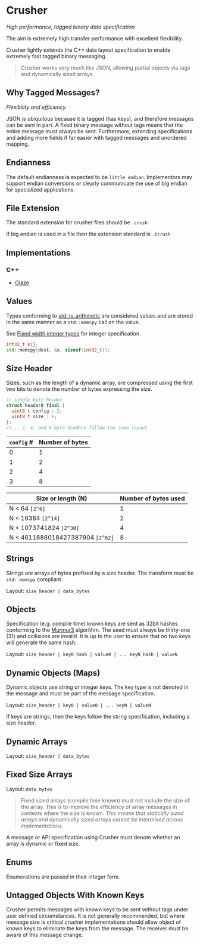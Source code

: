 # Crusher
*High performance, tagged binary data specification*

The aim is extremely high transfer performance with excellent flexibility.

Crusher lightly extends the C++ data layout specification to enable extremely fast tagged binary messaging.

> Crusher works very much like JSON, allowing partial objects via tags and dynamically sized arrays.

## Why Tagged Messages?

*Flexibility and efficiency*

JSON is ubiquitous because it is tagged (has keys), and therefore messages can be sent in part. A fixed binary message without tags means that the entire message must always be sent. Furthermore, extending specifications and adding more fields if far easier with tagged messages and unordered mapping.

## Endianness

The default endianness is expected to be `little endian`. Implementors may support endian conversions or clearly communicate the use of big endian for specialized applications.

## File Extension

The standard extension for crusher files should be `.crush`

If big endian is used in a file then the extension standard is `.bcrush`

## Implementations

### C++

- [Glaze](https://github.com/stephenberry/glaze)

## Values

Types conforming to [std::is_arithmetic](https://en.cppreference.com/w/cpp/types/is_arithmetic) are considered values and are stored in the same manner as a `std::memcpy` call on the value.

See [Fixed width integer types](https://en.cppreference.com/w/cpp/types/integer) for integer specification.

```c++
int32_t x{};
std::memcpy(dest, &x, sizeof(int32_t));
```

## Size Header

Sizes, such as the length of a dynamic array, are compressed using the first two bits to denote the number of bytes expressing the size.

```c++
// single byte header
struct header8 final {
  uint8_t config : 2;
  uint8_t size : 6;
};
//... 2, 4, and 8 byte headers follow the same layout
```

| `config` # | Number of bytes |
| ---------- | --------------- |
| 0          | 1               |
| 1          | 2               |
| 2          | 4               |
| 3          | 8               |

| Size or length (N)               | Number of bytes used |
| -------------------------------- | -------------------- |
| N < 64 `[2^6]`                   | 1                    |
| N < 16384 `[2^14]`               | 2                    |
| N < 1073741824 `[2^30]`          | 4                    |
| N < 4611686018427387904 `[2^62]` | 8                    |

## Strings

Strings are arrays of bytes prefixed by a size header. The transform must be `std::memcpy` compliant.

Layout: `size_header | data_bytes`

## Objects

Specification (e.g. compile time) known keys are sent as 32bit hashes conforming to the [Murmur3](https://en.wikipedia.org/wiki/MurmurHash) algorithm. The seed must always be thirty-one (31) and collisions are invalid. It is up to the user to ensure that no two keys will generate the same hash.

Layout: `size_header | key0_hash | value0 | ... keyN_hash | valueN`

## Dynamic Objects (Maps)

Dynamic objects use string or integer keys. The key type is not denoted in the message and must be part of the message specification.

Layout: `size_header | key0 | value0 | ... keyN | valueN`

If keys are strings, then the keys follow the string specification, including a size header.

## Dynamic Arrays

Layout: `size_header | data_bytes`

## Fixed Size Arrays

Layout: `data_bytes`

> Fixed sized arrays (compile time known) must not include the size of the array. This is to improve the efficiency of array messages in contexts where the size is known. *This means that statically sized arrays and dynamically sized arrays cannot be intermixed across implementations.*

A message or API specification using Crusher must denote whether an array is dynamic or fixed size.

## Enums

Enumerations are passed in their integer form.

## Untagged Objects With Known Keys

Crusher permits messages with known keys to be sent without tags under user defined circumstances. It is not generally recommended, but where message size is critical crusher implementations should allow object of known keys to eliminate the keys from the message. The receiver must be aware of this message change.
